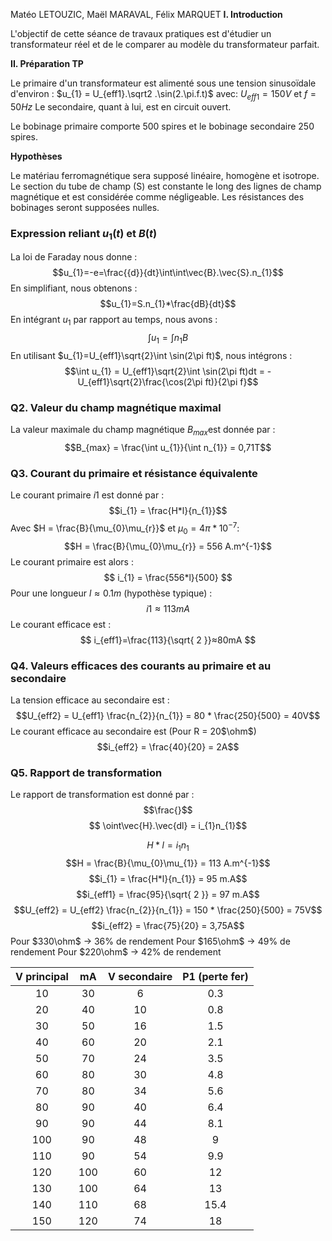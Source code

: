 Matéo LETOUZIC, Maël MARAVAL, Félix MARQUET
**I. Introduction**

L'objectif de cette séance de travaux pratiques est d'étudier un transformateur réel et de le comparer au modèle du transformateur parfait.

**II. Préparation TP**

Le primaire d'un transformateur est alimenté sous une tension sinusoïdale d'environ :
$u_{1} = U_{eff1}.\sqrt2 .\sin(2.\pi.f.t)$ avec: $U_{eff1}= 150V$ et $f=50Hz$
Le secondaire, quant à lui, est en circuit ouvert.

Le bobinage primaire comporte 500 spires et le bobinage secondaire 250 spires.

**Hypothèses**

Le matériau ferromagnétique sera supposé linéaire, homogène et isotrope. Le section du tube de champ (S) est constante le long des lignes de champ magnétique et est considérée comme négligeable. Les résistances des bobinages seront supposées nulles.

### Expression reliant $u_{1}(t)$ et $B(t)$
La loi de Faraday nous donne :
$$u_{1}=-e=\frac{{d}}{dt}\int\int\vec{B}.\vec{S}.n_{1}$$
En simplifiant, nous obtenons :
$$u_{1}=S.n_{1}*\frac{dB}{dt}$$
En intégrant $u_{1}$​ par rapport au temps, nous avons :
$$\int u_{1} = \int n_{1}B$$
En utilisant $u_{1}=U_{eff1}\sqrt{2}\int \sin(2\pi ft)$, nous intégrons :
$$\int u_{1} = U_{eff1}\sqrt{2}\int \sin(2\pi ft)dt = -U_{eff1}\sqrt{2}\frac{\cos(2\pi ft)}{2\pi f}$$
### Q2. Valeur du champ magnétique maximal
La valeur maximale du champ magnétique $B_{max}$​ est donnée par :
$$B_{max} = \frac{\int u_{1}}{\int n_{1}} = 0,71T$$
### Q3. Courant du primaire et résistance équivalente
Le courant primaire $i1$​ est donné par :
$$i_{1} = \frac{H*l}{n_{1}}$$
Avec $H = \frac{B}{\mu_{0}\mu_{r}}$ et $\mu_{0} = 4\pi * 10^{-7}$:
$$H = \frac{B}{\mu_{0}\mu_{r}} = 556 A.m^{-1}$$
Le courant primaire est alors :
$$
i_{1} = \frac{556*l}{500}
$$
Pour une longueur $l≈0.1m$ (hypothèse typique) :
$$
i1​≈113mA
$$
Le courant efficace est :
$$
i_{eff1}​=\frac{113}{\sqrt{ 2 }}​≈80mA
$$
### Q4. Valeurs efficaces des courants au primaire et au secondaire
La tension efficace au secondaire est :
$$U_{eff2} = U_{eff1} \frac{n_{2}}{n_{1}} = 80 * \frac{250}{500} = 40V$$
Le courant efficace au secondaire est (Pour R = 20$\ohm$)
$$i_{eff2} = \frac{40}{20} = 2A$$
### Q5. Rapport de transformation
Le rapport de transformation est donné par :
$$\frac{}$$
$$
\oint\vec{H}.\vec{dl} = i_{1}n_{1}$$

$$H*l = i_{1}n_{1}$$
$$H = \frac{B}{\mu_{0}\mu_{1}} = 113 A.m^{-1}$$
$$i_{1} = \frac{H*l}{n_{1}} = 95 m.A$$
$$i_{eff1} = \frac{95}{\sqrt{ 2 }} = 97 m.A$$
$$U_{eff2} = U_{eff2} \frac{n_{2}}{n_{1}} = 150 * \frac{250}{500} = 75V$$
$$i_{eff2} = \frac{75}{20} = 3,75A$$
Pour $330\ohm$ -> 36% de rendement
Pour $165\ohm$ -> 49% de rendement
Pour $220\ohm$ -> 42% de rendement

| V principal | mA  | V secondaire | P1 (perte fer) |
| :---------: | :-: | :----------: | :------------: |
|     10      | 30  |      6       |      0.3       |
|     20      | 40  |      10      |      0.8       |
|     30      | 50  |      16      |      1.5       |
|     40      | 60  |      20      |      2.1       |
|     50      | 70  |      24      |      3.5       |
|     60      | 80  |      30      |      4.8       |
|     70      | 80  |      34      |      5.6       |
|     80      | 90  |      40      |      6.4       |
|     90      | 90  |      44      |      8.1       |
|     100     | 90  |      48      |       9        |
|     110     | 90  |      54      |      9.9       |
|     120     | 100 |      60      |       12       |
|     130     | 100 |      64      |       13       |
|     140     | 110 |      68      |      15.4      |
|     150     | 120 |      74      |       18       |


